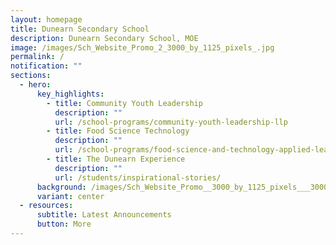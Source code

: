 ```yaml
---
layout: homepage
title: Dunearn Secondary School
description: Dunearn Secondary School, MOE
image: /images/Sch_Website_Promo_2_3000_by_1125_pixels_.jpg
permalink: /
notification: ""
sections:
  - hero:
      key_highlights:
        - title: Community Youth Leadership
          description: ""
          url: /school-programs/community-youth-leadership-llp
        - title: Food Science Technology
          description: ""
          url: /school-programs/food-science-and-technology-applied-learning-programme-alp
        - title: The Dunearn Experience
          description: ""
          url: /students/inspirational-stories/
      background: /images/Sch_Website_Promo__3000_by_1125_pixels___3000_x_1125_px_.jpg
      variant: center
  - resources:
      subtitle: Latest Announcements
      button: More
---
```


